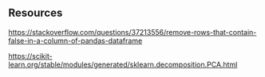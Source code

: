
## Resources ##

https://stackoverflow.com/questions/37213556/remove-rows-that-contain-false-in-a-column-of-pandas-dataframe

https://scikit-learn.org/stable/modules/generated/sklearn.decomposition.PCA.html